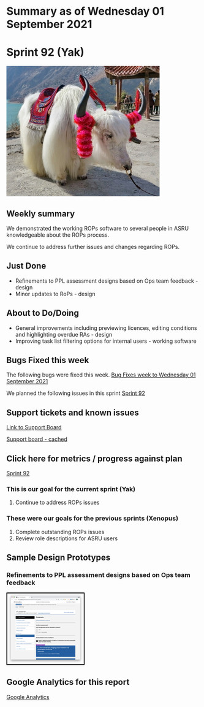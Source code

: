 # Summary as of Wednesday 01 September 2021 

# Sprint 92 (Yak)

![Yak](graphs/yak.jpg)

## Weekly summary
We demonstrated the working ROPs software to several people in ASRU knowledgeable about the ROPs process.

We continue to address further issues and changes regarding ROPs.

## Just Done
* Refinements to PPL assessment designs based on Ops team feedback - design
* Minor updates to RoPs - design

## About to Do/Doing
* General improvements including previewing licences, editing conditions and highlighting overdue RAs - design
* Improving task list filtering options for internal users - working software

## Bugs Fixed this week
The following bugs were fixed this week.
[Bug Fixes week to Wednesday 01 September 2021](graphs/bugs01092021.png)

We planned the following issues in this sprint 
[Sprint 92](graphs/sprint01092021.png)

## Support tickets and known issues
[Link to Support Board](https://collaboration.homeoffice.gov.uk/jira/secure/RapidBoard.jspa?rapidView=1717&selectedIssue=ASSB-253)

[Support board - cached](graphs/supportBoard01092021.png)

## Click here for metrics / progress against plan
[Sprint 92](graphs/progress01092021.png)

### This is our goal for the current sprint (Yak)
1. Continue to address ROPs issues

### These were our goals for the previous sprints (Xenopus)
1. Complete outstanding ROPs issues 
2. Review role descriptions for ASRU users

## Sample Design Prototypes
### Refinements to PPL assessment designs based on Ops team feedback
<a href="graphs/proto1_01092021.png"><img src="graphs/proto1_01092021.png" alt="HTML5 Icon" width="200" style="border:2px solid black"></a>
<br>

## Google Analytics for this report
[Google Analytics](graphs/GA01092021.png)

